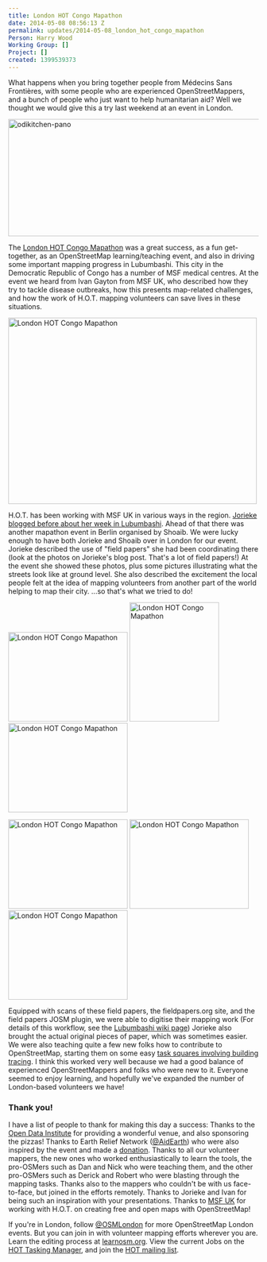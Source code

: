 ```yaml
---
title: London HOT Congo Mapathon
date: 2014-05-08 08:56:13 Z
permalink: updates/2014-05-08_london_hot_congo_mapathon
Person: Harry Wood
Working Group: []
Project: []
created: 1399539373
---
```


What happens when you bring together people from Médecins Sans Frontières‎, with some people who are experienced OpenStreetMappers, and a bunch of people who just want to help humanitarian aid? Well we thought we would give this a try last weekend at an event in London.

<a href="https://www.flickr.com/photos/harrywood/13935193939" title="odikitchen-pano by Harry Wood, on Flickr"><img src="https://farm8.staticflickr.com/7386/13935193939_ee100e719b_z.jpg" style="width:640px;height:236px" alt="odikitchen-pano"></a>

The <a href="http://wiki.openstreetmap.org/wiki/2014_London_HOT_Congo_Mapathon">London HOT Congo Mapathon</a> was a great success, as a fun get-together, as an OpenStreetMap learning/teaching event, and also in driving some important mapping progress in Lubumbashi. This city in the Democratic Republic of Congo has a number of MSF medical centres. At the event we heard from Ivan Gayton from MSF UK, who described how they try to tackle disease outbreaks, how this presents map-related challenges, and how the work of H.O.T. mapping volunteers can save lives in these situations.

<a href="https://www.flickr.com/photos/harrywood/14092969202" title="London HOT Congo Mapathon by Harry Wood, on Flickr"><img src="https://farm8.staticflickr.com/7180/14092969202_ee4017b609.jpg" style="width:500px;height:375px" alt="London HOT Congo Mapathon"></a>

H.O.T. has been working with MSF UK in various ways in the region. <a href="http://hot.openstreetmap.org/updates/2014-04-01_a_week_in_lubumbashi_drc">Jorieke blogged before about her week in Lubumbashi</a>. Ahead of that there was another mapathon event in Berlin organised by Shoaib. We were lucky enough to have both Jorieke and Shoaib over in London for our event. Jorieke described the use of "field papers" she had been coordinating there (look at the photos on Jorieke's blog post. That's a lot of field papers!)   At the event she showed these photos, plus some pictures illustrating what the streets look like at ground level. She also described the excitement the local people felt at the idea of mapping volunteers from another part of the world helping to map their city. ...so that's what we tried to do!
<p align="centre">
<a href="https://www.flickr.com/photos/harrywood/14092970632" title="London HOT Congo Mapathon by Harry Wood, on Flickr"><img src="https://farm3.staticflickr.com/2936/14092970632_6ecf567e7f_m.jpg" style="width:240px;height:180px" alt="London HOT Congo Mapathon"></a> <a href="https://www.flickr.com/photos/harrywood/13909477170" title="London HOT Congo Mapathon by Harry Wood, on Flickr"><img src="https://farm8.staticflickr.com/7382/13909477170_924d335141_m.jpg" style="width:180px;height:240px" alt="London HOT Congo Mapathon"></a> <a href="https://www.flickr.com/photos/harrywood/13909482908" title="London HOT Congo Mapathon by Harry Wood, on Flickr"><img src="https://farm3.staticflickr.com/2907/13909482908_677e9d0e7e_m.jpg" style="width:240px;height:180px" alt="London HOT Congo Mapathon"></a>

<a href="https://www.flickr.com/photos/harrywood/13909439539" title="London HOT Congo Mapathon by Harry Wood, on Flickr"><img src="https://farm8.staticflickr.com/7367/13909439539_730435780e_m.jpg" style="width:240px;height:180px" alt="London HOT Congo Mapathon"></a> <a href="https://www.flickr.com/photos/harrywood/14096526154" title="London HOT Congo Mapathon by Harry Wood, on Flickr"><img src="https://farm6.staticflickr.com/5080/14096526154_d52c54899b_m.jpg" style="width:240px;height:180px" alt="London HOT Congo Mapathon"></a> <a href="https://www.flickr.com/photos/harrywood/14122185794" title="London HOT Congo Mapathon by Harry Wood, on Flickr"><img src="https://farm8.staticflickr.com/7448/14122185794_a66a0e1278_m.jpg" style="width:240px;height:180px" alt="London HOT Congo Mapathon"></a>
</p>
Equipped with scans of these field papers, the fieldpapers.org site, and the field papers JOSM plugin, we were able to digitise their mapping work (For details of this workflow, see the <a href="http://wiki.openstreetmap.org/wiki/Lubumbashi#Workflow">Lubumbashi wiki page</a>) Jorieke also brought the actual original pieces of paper, which was sometimes easier. We were also teaching quite a few new folks how to contribute to OpenStreetMap, starting them on some easy <a href="http://tasks.hotosm.org/job/459">task squares involving building tracing</a>. I think this worked very well because we had a good balance of experienced OpenStreetMappers and folks who were new to it. Everyone seemed to enjoy learning, and hopefully we've expanded the number of London-based volunteers we have!

<h3>Thank you!</h3>
I have a list of people to thank for making this day a success: Thanks to the <a href="http://theodi.org">Open Data Institute</a> for providing a wonderful venue, and also sponsoring the pizzas! Thanks to Earth Relief Network (<a href="https://twitter.com/AidEarth">@AidEarth</a>) who were also inspired by the event and made a <a href="http://hot.openstreetmap.org/donate">donation</a>.  Thanks to all our volunteer mappers, the new ones who worked enthusiastically to learn the tools, the pro-OSMers such as Dan and Nick who were teaching them, and the other pro-OSMers such as Derick and Robert who were blasting through the mapping tasks. Thanks also to the mappers who couldn't be with us face-to-face, but joined in the efforts remotely. Thanks to Jorieke and Ivan for being such an inspiration with your presentations. Thanks to <a href="http://www.msf.org.uk">MSF UK</a> for working with H.O.T. on creating free and open maps with OpenStreetMap!

If you're in London, follow <a href="https://twitter.com/OSMLondon">@OSMLondon</a> for more OpenStreetMap London events. But you can join in with volunteer mapping efforts wherever you are. Learn the editing process at <a href="http://learnosm.org/">learnosm.org</a>. View the current Jobs on the <a href="http://tasks.hotosm.org">HOT Tasking Manager</a>, and join the <a href="https://lists.openstreetmap.org/listinfo/hot">HOT mailing list</a>.
